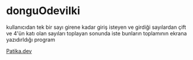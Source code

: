 # donguOdeviIki
kullanıcıdan tek bir sayı girene kadar giriş isteyen ve girdiği sayılardan çift ve 4'ün katı olan sayıları toplayan sonunda iste bunların toplamının ekrana yazıdırldığı program

[Patika.dev](www.patika.dev)
